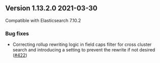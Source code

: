 ## Version 1.13.2.0 2021-03-30

Compatible with Elasticsearch 7.10.2

### Bug fixes
  * Correcting rollup rewriting logic in field caps filter for cross cluster search and introducing a setting to prevent the rewrite if not desired ([#422](https://github.com/opendistro-for-elasticsearch/index-management/pull/422))

